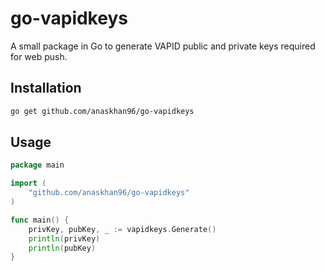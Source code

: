 # go-vapidkeys

A small package in Go to generate VAPID public and private keys required for web push.

## Installation

```bash
go get github.com/anaskhan96/go-vapidkeys
```

## Usage

```go
package main

import (
	"github.com/anaskhan96/go-vapidkeys"
)

func main() {
	privKey, pubKey, _ := vapidkeys.Generate()
	println(privKey)
	println(pubKey)
}

```
